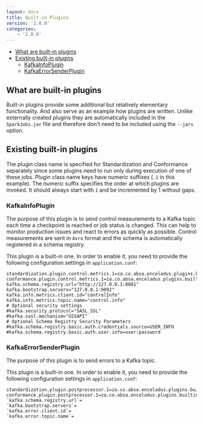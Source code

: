 ```yaml
---
layout: docs
title: Built-in Plugins
version: '2.0.0'
categories:
    - '2.0.0'
---
```

<!-- toc -->
- [What are built-in plugins](#what-are-built-in-plugins)
- [Existing built-in plugins](#existing-built-in-plugins)
  - [KafkaInfoPlugin](#kafkainfoplugin)
  - [KafkaErrorSenderPlugin](#kafkaerrorsenderplugin)
<!-- tocstop -->

## What are built-in plugins

Built-in plugins provide some additional but relatively elementary functionality. And also serve as an example how plugins 
are written. Unlike externally created plugins they are automatically included in the `SparkJobs.jar` file and therefore 
don't need to be included using the `--jars` option.

## Existing built-in plugins

The plugin class name is specified for Standardization and Conformance separately since some plugins need to run only
during execution of one of these jobs. Plugin class name keys have numeric suffixes (`.1` in this example). The numeric
suffix specifies the order at which plugins are invoked. It should always start with `1` and be incremented by 1 without
gaps.

### KafkaInfoPlugin

The purpose of this plugin is to send control measurements to a Kafka topic each time a checkpoint is reached or job
status is changed. This can help to monitor production issues and react to errors as quickly as possible.
Control measurements are sent in `Avro` format and the schema is automatically registered in a schema registry.

This plugin is a built-in one. In order to enable it, you need to provide the following configuration settings in
`application.conf`:

```
standardization.plugin.control.metrics.1=za.co.absa.enceladus.plugins.builtin.controlinfo.mq.kafka.KafkaInfoPlugin
conformance.plugin.control.metrics.1=za.co.absa.enceladus.plugins.builtin.controlinfo.mq.kafka.KafkaInfoPlugin
kafka.schema.registry.url="http://127.0.0.1:8081"
kafka.bootstrap.servers="127.0.0.1:9092"
kafka.info.metrics.client.id="controlInfo"
kafka.info.metrics.topic.name="control.info"
# Optional security settings
#kafka.security.protocol="SASL_SSL"
#kafka.sasl.mechanism="GSSAPI"
# Optional Schema Registry Security Parameters
#kafka.schema.registry.basic.auth.credentials.source=USER_INFO
#kafka.schema.registry.basic.auth.user.info=user:password
```

### KafkaErrorSenderPlugin

The purpose of this plugin is to send errors to a Kafka topic.

This plugin is a built-in one. In order to enable it, you need to provide the following configuration settings in
`application.conf`:

```
standardization.plugin.postprocessor.1=za.co.absa.enceladus.plugins.builtin.errorsender.mq.kafka.KafkaErrorSenderPlugin
conformance.plugin.postprocessor.1=za.co.absa.enceladus.plugins.builtin.errorsender.mq.kafka.KafkaErrorSenderPlugin
`kafka.schema.registry.url`=
`kafka.bootstrap.servers`=
`kafka.error.client.id`=
`kafka.error.topic.name`=
```
